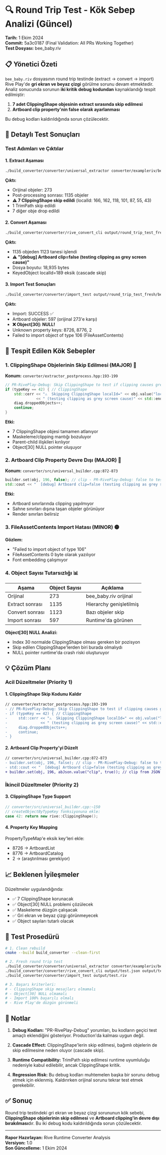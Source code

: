 # 🔍 Round Trip Test - Kök Sebep Analizi (Güncel)
**Tarih:** 1 Ekim 2024  
**Commit:** 5a3c0187 (Final Validation: All PRs Working Together)  
**Test Dosyası:** bee_baby.riv

## 📋 Yönetici Özeti

`bee_baby.riv` dosyasının round trip testinde (extract → convert → import) Rive Play'de **gri ekran ve beyaz çizgi** görülme sorunu devam etmektedir. Analiz sonucunda sorunun **iki kritik debug kodundan** kaynaklandığı tespit edilmiştir:

1. **7 adet ClippingShape objesinin extract sırasında skip edilmesi**
2. **Artboard clip property'nin false olarak ayarlanması**

Bu debug kodları kaldırıldığında sorun çözülecektir.

## 🔬 Detaylı Test Sonuçları

### Test Adımları ve Çıktılar

#### 1. Extract Aşaması
```bash
./build_converter/converter/universal_extractor converter/exampleriv/bee_baby.riv output/round_trip_test_fresh/bee_extracted.json
```

**Çıktı:**
- Orijinal objeler: 273
- Post-processing sonrası: 1135 objeler
- **⚠️ 7 ClippingShape skip edildi** (localId: 166, 162, 118, 101, 87, 55, 43)
- 1 TrimPath skip edildi
- 7 diğer obje drop edildi

#### 2. Convert Aşaması
```bash
./build_converter/converter/rive_convert_cli output/round_trip_test_fresh/bee_extracted.json output/round_trip_test_fresh/bee_roundtrip.riv
```

**Çıktı:**
- 1135 objeden 1123 tanesi işlendi
- **⚠️ "[debug] Artboard clip=false (testing clipping as grey screen cause)"**
- Dosya boyutu: 18,935 bytes
- KeyedObject localId=189 eksik (cascade skip)

#### 3. Import Test Sonuçları
```bash
./build_converter/converter/import_test output/round_trip_test_fresh/bee_roundtrip.riv
```

**Çıktı:**
- Import: SUCCESS ✅
- Artboard objeler: 597 (orijinal 273'e karşı)
- **❌ Object[30]: NULL!**
- Unknown property keys: 8726, 8776, 2
- Failed to import object of type 106 (FileAssetContents)

## 🎯 Tespit Edilen Kök Sebepler

### 1. ClippingShape Objelerinin Skip Edilmesi (MAJOR) 🔴

**Konum:** `converter/extractor_postprocess.hpp:193-199`

```cpp
// PR-RivePlay-Debug: Skip ClippingShape to test if clipping causes grey screen
if (typeKey == 42) { // ClippingShape
    std::cerr << "⚠️  Skipping ClippingShape localId=" << obj.value("localId", 0u)
              << " (testing clipping as grey screen cause)" << std::endl;
    diag.droppedObjects++;
    continue;
}
```

**Etki:**
- 7 ClippingShape objesi tamamen atlanıyor
- Maskeleme/clipping mantığı bozuluyor
- Parent-child ilişkileri kırılıyor
- Object[30] NULL pointer oluşuyor

### 2. Artboard Clip Property Devre Dışı (MAJOR) 🔴

**Konum:** `converter/src/universal_builder.cpp:872-873`

```cpp
builder.set(obj, 196, false); // clip - PR-RivePlay-Debug: false to test grey screen
std::cout << "  [debug] Artboard clip=false (testing clipping as grey screen cause)" << std::endl;
```

**Etki:**
- Artboard sınırlarında clipping yapılmıyor
- Sahne sınırları dışına taşan objeler görünüyor
- Render sınırları belirsiz

### 3. FileAssetContents Import Hatası (MINOR) 🟡

**Gözlem:**
- "Failed to import object of type 106"
- FileAssetContents 0 byte olarak yazılıyor
- Font embedding çalışmıyor

### 4. Object Sayısı Tutarsızlığı 📊

| Aşama | Object Sayısı | Açıklama |
|-------|---------------|----------|
| Orijinal | 273 | bee_baby.riv orijinal |
| Extract sonrası | 1135 | Hierarchy genişletilmiş |
| Convert sonrası | 1123 | Bazı objeler skip |
| Import sonrası | 597 | Runtime'da görünen |

**Object[30] NULL Analizi:**
- Index 30 normalde ClippingShape olması gereken bir pozisyon
- Skip edilen ClippingShape'lerden biri burada olmalıydı
- NULL pointer runtime'da crash riski oluşturuyor

## 💡 Çözüm Planı

### Acil Düzeltmeler (Priority 1)

#### 1. ClippingShape Skip Kodunu Kaldır
```diff
// converter/extractor_postprocess.hpp:193-199
- // PR-RivePlay-Debug: Skip ClippingShape to test if clipping causes grey screen
- if (typeKey == 42) { // ClippingShape
-     std::cerr << "⚠️  Skipping ClippingShape localId=" << obj.value("localId", 0u)
-               << " (testing clipping as grey screen cause)" << std::endl;
-     diag.droppedObjects++;
-     continue;
- }
```

#### 2. Artboard Clip Property'yi Düzelt
```diff
// converter/src/universal_builder.cpp:872-873
- builder.set(obj, 196, false); // clip - PR-RivePlay-Debug: false to test grey screen
- std::cout << "  [debug] Artboard clip=false (testing clipping as grey screen cause)" << std::endl;
+ builder.set(obj, 196, abJson.value("clip", true)); // clip from JSON or default true
```

### İkincil Düzeltmeler (Priority 2)

#### 3. ClippingShape Type Support
```cpp
// converter/src/universal_builder.cpp:~150
// createObjectByTypeKey fonksiyonuna ekle:
case 42: return new rive::ClippingShape();
```

#### 4. Property Key Mapping
PropertyTypeMap'e eksik key'leri ekle:
- 8726 → ArtboardList
- 8776 → ArtboardCatalog  
- 2 → (araştırılması gerekiyor)

## 📈 Beklenen İyileşmeler

Düzeltmeler uygulandığında:
- ✅ 7 ClippingShape korunacak
- ✅ Object[30] NULL problemi çözülecek
- ✅ Maskeleme düzgün çalışacak
- ✅ Gri ekran ve beyaz çizgi görünmeyecek
- ✅ Object sayıları tutarlı olacak

## 🔧 Test Prosedürü

```bash
# 1. Clean rebuild
cmake --build build_converter --clean-first

# 2. Fresh round trip test
./build_converter/converter/universal_extractor converter/exampleriv/bee_baby.riv output/test.json
./build_converter/converter/rive_convert_cli output/test.json output/test.riv
./build_converter/converter/import_test output/test.riv

# 3. Başarı kriterleri:
# - ClippingShape skip mesajları olmamalı
# - Object[30] NULL olmamalı
# - Import 100% başarılı olmalı
# - Rive Play'de düzgün görünmeli
```

## 📝 Notlar

1. **Debug Kodları:** "PR-RivePlay-Debug" yorumları, bu kodların geçici test amaçlı eklendiğini gösteriyor. Production'da kalması uygun değil.

2. **Cascade Effect:** ClippingShape'lerin skip edilmesi, bağımlı objelerin de skip edilmesine neden oluyor (cascade skip).

3. **Runtime Compatibility:** TrimPath skip edilmesi runtime uyumluluğu nedeniyle kabul edilebilir, ancak ClippingShape kritik.

4. **Regression Risk:** Bu debug kodları muhtemelen başka bir sorunu debug etmek için eklenmiş. Kaldırırken orijinal sorunu tekrar test etmek gerekebilir.

## ✅ Sonuç

Round trip testindeki gri ekran ve beyaz çizgi sorununun kök sebebi, **ClippingShape objelerinin skip edilmesi** ve **Artboard clipping'in devre dışı bırakılması**dır. Bu iki debug kodu kaldırıldığında sorun çözülecektir.

---

**Rapor Hazırlayan:** Rive Runtime Converter Analysis  
**Versiyon:** 1.0  
**Son Güncelleme:** 1 Ekim 2024
